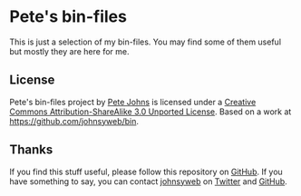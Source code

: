 Pete's bin-files
================

This is just a selection of my bin-files. You may find some of them useful but mostly they are here for me.

License
-------

Pete's bin-files project by [Pete Johns](http://johnsy.com/) is licensed under
a [Creative Commons Attribution-ShareAlike 3.0 Unported License](http://creativecommons.org/licenses/by-sa/3.0/deed.en_US).
Based on a work at https://github.com/johnsyweb/bin.

Thanks
------

If you find this stuff useful, please follow this repository on
[GitHub](https://github.com/johnsyweb/bin). If you have something to say,
you can contact [johnsyweb](http://johnsy.com/about/) on
[Twitter](http://twitter.com/johnsyweb/) and
[GitHub](https://github.com/johnsyweb/).

